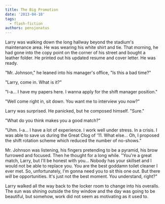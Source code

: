 ```yaml
---
title: The Big Promotion
date: '2013-04-18'
tags:
  - flash-fiction
authors: pensjonatus
---
```


Larry was walking down the long hallway beyond the stadium's maintenance area.
He was wearing his white shirt and tie. That morning, he had gone into the copy
point on the corner of his street and bought a leather folder. He printed out
his updated resume and cover letter. He was ready.

<!-- truncate -->

"Mr. Johnson," he leaned into his manager's office, "Is this a bad time?"

"Larry, come in. What is it?"

"I-a... I have my papers here. I wanna apply for the shift manager position."

"Well come right in, sit down. You want me to interview you now?"

Larry was surprised. He panicked, but he composed himself. "Sure."

"What do you think makes you a good match?"

"Uhm. I-a... I have a lot of experience. I work well under stress. In a crisis.
I was able to save us during the Great Clog of '11. What else... Oh, I proposed
the shift rotation scheme which reduced the number of no-shows."

Mr. Johnson was listening, his fingers pretending to be a pyramid, his brow
furrowed and focused. Then he thought for a long while. "You're a great match,
Larry, but I'll be honest with you... Nobody has your skillset and I would not
be able to replace you. You are the best goddamn toilet cleaner I ever met. So,
unfortunately, I'm gonna need you to sit this one out. But there _will_ be
opportunities. It's just not the best moment. You understand, right?"

Larry walked all the way back to the locker room to change into his overalls.
The sun was shining outside the tiny window and the day was going to be
beautiful, but somehow, work did not seem as motivating as it used to.
